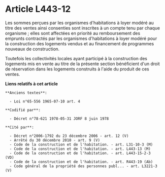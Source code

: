 # Article L443-12

Les sommes perçues par les organismes d'habitations à loyer modéré au titre des ventes ainsi consenties sont inscrites à un
compte tenu par chaque organisme ; elles sont affectées en priorité au remboursement des emprunts contractés par les
organismes d'habitations à loyer modéré pour la construction des logements vendus et au financement de programmes nouveaux de
construction.

Toutefois les collectivités locales ayant participé à la construction des logements mis en vente au titre de la présente
section bénéficient d'un droit de réservation dans les logements construits à l'aide du produit de ces ventes.

**Liens relatifs à cet article**

	**Anciens textes**:

	  - Loi n°65-556 1965-07-10 art. 4

	**Codifié par**:

	  - Décret n°78-621 1978-05-31 JORF 8 juin 1978

	**Cité par**:

	  - Décret n°2006-1792 du 23 décembre 2006 - art. 12 (V)
	  - Arrêté du 30 décembre 2010 - art. 9 (V)
	  - Code de la construction et de l'habitation. - art. L31-10-3 (M)
	  - Code de la construction et de l'habitation. - art. L443-13 (M)
	  - Code de la construction et de l'habitation. - art. L443-15-2-3 (VD)
	  - Code de la construction et de l'habitation. - art. R443-19 (Ab)
	  - Code général de la propriété des personnes publ... - art. L3221-3 (V)
